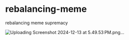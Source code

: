# rebalancing-meme
rebalancing meme supremacy 

![Uploading Screenshot 2024-12-13 at 5.49.53 PM.png…]()
